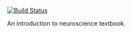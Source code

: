 [![Build Status](https://travis-ci.com/rstudio/bookdown-demo.svg?branch=master)](https://travis-ci.com/rstudio/bookdown-demo)

An introduction to neuroscience textbook.
